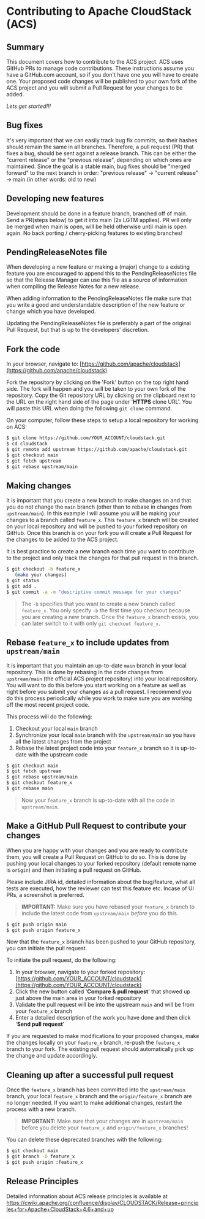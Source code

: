 Contributing to Apache CloudStack (ACS)
=======================================

Summary
-------
This document covers how to contribute to the ACS project. ACS uses GitHub PRs to manage code contributions.
These instructions assume you have a GitHub.com account, so if you don't have one you will have to create one. Your proposed code changes will be published to your own fork of the ACS project and you will submit a Pull Request for your changes to be added.

_Lets get started!!!_

Bug fixes
---------

It's very important that we can easily track bug fix commits, so their hashes should remain the same in all branches.
Therefore, a pull request (PR) that fixes a bug, should be sent against a release branch.
This can be either the "current release" or the "previous release", depending on which ones are maintained.
Since the goal is a stable main, bug fixes should be "merged forward" to the next branch in order: "previous release" -> "current release" -> main (in other words: old to new)

Developing new features
-----------------------

Development should be done in a feature branch, branched off of main.
Send a PR(steps below) to get it into main (2x LGTM applies).
PR will only be merged when main is open, will be held otherwise until main is open again.
No back porting / cherry-picking features to existing branches!

PendingReleaseNotes file
------------------------
When developing a new feature or making a (major) change to a existing feature you are encouraged to append this to the PendingReleaseNotes file so that the Release Manager can
use this file as a source of information when compiling the Release Notes for a new release.

When adding information to the PendingReleaseNotes file make sure that you write a good and understandable description of the new feature or change which you have developed.

Updating the PendingReleaseNotes file is preferably a part of the original Pull Request, but that is up to the developers' discretion.

Fork the code
-------------

In your browser, navigate to: [https://github.com/apache/cloudstack](https://github.com/apache/cloudstack)

Fork the repository by clicking on the 'Fork' button on the top right hand side.  The fork will happen and you will be taken to your own fork of the repository.  Copy the Git repository URL by clicking on the clipboard next to the URL on the right hand side of the page under '**HTTPS** clone URL'.  You will paste this URL when doing the following `git clone` command.

On your computer, follow these steps to setup a local repository for working on ACS:

```bash
$ git clone https://github.com/YOUR_ACCOUNT/cloudstack.git
$ cd cloudstack
$ git remote add upstream https://github.com/apache/cloudstack.git
$ git checkout main
$ git fetch upstream
$ git rebase upstream/main
```


Making changes
--------------


It is important that you create a new branch to make changes on and that you do not change the `main` branch (other than to rebase in changes from `upstream/main`).  In this example I will assume you will be making your changes to a branch called `feature_x`.  This `feature_x` branch will be created on your local repository and will be pushed to your forked repository on GitHub.  Once this branch is on your fork you will create a Pull Request for the changes to be added to the ACS project.

It is best practice to create a new branch each time you want to contribute to the project and only track the changes for that pull request in this branch.

```bash
$ git checkout -b feature_x
   (make your changes)
$ git status
$ git add .
$ git commit -a -m "descriptive commit message for your changes"
```

> The `-b` specifies that you want to create a new branch called `feature_x`.  You only specify `-b` the first time you checkout because you are creating a new branch.  Once the `feature_x` branch exists, you can later switch to it with only `git checkout feature_x`.


Rebase `feature_x` to include updates from `upstream/main`
------------------------------------------------------------

It is important that you maintain an up-to-date `main` branch in your local repository.  This is done by rebasing in the code changes from `upstream/main` (the official ACS project repository) into your local repository.  You will want to do this before you start working on a feature as well as right before you submit your changes as a pull request.  I recommend you do this process periodically while you work to make sure you are working off the most recent project code.

This process will do the following:

1. Checkout your local `main` branch
2. Synchronize your local `main` branch with the `upstream/main` so you have all the latest changes from the project
3. Rebase the latest project code into your `feature_x` branch so it is up-to-date with the upstream code

```bash
$ git checkout main
$ git fetch upstream
$ git rebase upstream/main
$ git checkout feature_x
$ git rebase main
```

> Now your `feature_x` branch is up-to-date with all the code in `upstream/main`.


Make a GitHub Pull Request to contribute your changes
-----------------------------------------------------

When you are happy with your changes and you are ready to contribute them, you will create a Pull Request on GitHub to do so.  This is done by pushing your local changes to your forked repository (default remote name is `origin`) and then initiating a pull request on GitHub.

Please include JIRA id, detailed information about the bug/feature, what all tests are executed, how the reviewer can test this feature etc. Incase of UI PRs, a screenshot is preferred.

> **IMPORTANT:** Make sure you have rebased your `feature_x` branch to include the latest code from `upstream/main` _before_ you do this.

```bash
$ git push origin main
$ git push origin feature_x
```

Now that the `feature_x` branch has been pushed to your GitHub repository, you can initiate the pull request.  

To initiate the pull request, do the following:

1. In your browser, navigate to your forked repository: [https://github.com/YOUR_ACCOUNT/cloudstack](https://github.com/YOUR_ACCOUNT/cloudstack)
2. Click the new button called '**Compare & pull request**' that showed up just above the main area in your forked repository
3. Validate the pull request will be into the upstream `main` and will be from your `feature_x` branch
4. Enter a detailed description of the work you have done and then click '**Send pull request**'

If you are requested to make modifications to your proposed changes, make the changes locally on your `feature_x` branch, re-push the `feature_x` branch to your fork.  The existing pull request should automatically pick up the change and update accordingly.


Cleaning up after a successful pull request
-------------------------------------------

Once the `feature_x` branch has been committed into the `upstream/main` branch, your local `feature_x` branch and the `origin/feature_x` branch are no longer needed.  If you want to make additional changes, restart the process with a new branch.

> **IMPORTANT:** Make sure that your changes are in `upstream/main` before you delete your `feature_x` and `origin/feature_x` branches!

You can delete these deprecated branches with the following:

```bash
$ git checkout main
$ git branch -D feature_x
$ git push origin :feature_x
```

Release Principles
------------------
Detailed information about ACS release principles is available at https://cwiki.apache.org/confluence/display/CLOUDSTACK/Release+principles+for+Apache+CloudStack+4.6+and+up
